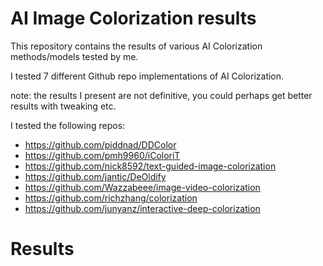 # AI Image Colorization results

This repository contains the results of various AI Colorization methods/models tested by me.

I tested 7 different Github repo implementations of AI Colorization.

note: the results I present are not definitive, you could perhaps get better results with tweaking etc.

I tested the following repos:

 - https://github.com/piddnad/DDColor
 - https://github.com/pmh9960/iColoriT
 - https://github.com/nick8592/text-guided-image-colorization
 - https://github.com/jantic/DeOldify
 - https://github.com/Wazzabeee/image-video-colorization
 - https://github.com/richzhang/colorization
 - https://github.com/junyanz/interactive-deep-colorization

 # Results

 

